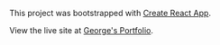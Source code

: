 This project was bootstrapped with [Create React App](https://github.com/facebookincubator/create-react-app).

View the live site at [George's Portfolio](http://george-smith-sweeper.com).
